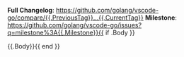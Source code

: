 **Full Changelog**: https://github.com/golang/vscode-go/compare/{{.PreviousTag}}...{{.CurrentTag}}
**Milestone**: https://github.com/golang/vscode-go/issues?q=milestone%3A{{.Milestone}}{{ if .Body }}

{{.Body}}{{ end }}
